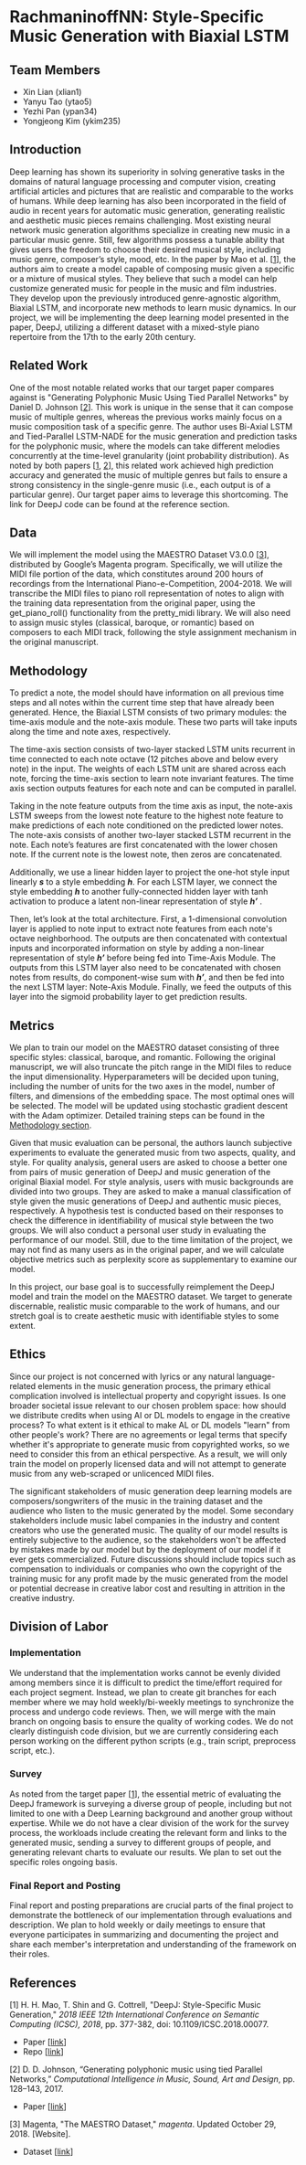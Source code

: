 # RachmaninoffNN: Style-Specific Music Generation with Biaxial LSTM

## Team Members
* Xin Lian (xlian1)
* Yanyu Tao (ytao5)
* Yezhi Pan (ypan34)
* Yongjeong Kim (ykim235)

## Introduction

Deep learning has shown its superiority in solving generative tasks in the domains of natural language processing and computer vision, creating artificial articles and pictures that are realistic and comparable to the works of humans. While deep learning has also been incorporated in the field of audio in recent years for automatic music generation, generating realistic and aesthetic music pieces remains challenging. Most existing neural network music generation algorithms specialize in creating new music in a particular music genre. Still, few algorithms possess a tunable ability that gives users the freedom to choose their desired musical style, including music genre, composer’s style, mood, etc. In the paper by Mao et al. [[1](#references)], the authors aim to create a model capable of composing music given a specific or a mixture of musical styles. They believe that such a model can help customize generated music for people in the music and film industries. They develop upon the previously introduced genre-agnostic algorithm, Biaxial LSTM, and incorporate new methods to learn music dynamics. In our project, we will be implementing the deep learning model presented in the paper, DeepJ, utilizing a different dataset with a mixed-style piano repertoire from the 17th to the early 20th century. 

## Related Work
One of the most notable related works that our target paper compares against is "Generating Polyphonic Music Using Tied Parallel Networks" by Daniel D. Johnson [[2](#references)]. This work is unique in the sense that it can compose music of multiple genres, whereas the previous works mainly focus on a music composition task of a specific genre. The author uses Bi-Axial LSTM and Tied-Parallel LSTM-NADE for the music generation and prediction tasks for the polyphonic music, where the models can take different melodies concurrently at the time-level granularity (joint probability distribution). As noted by both papers [[1](#references), [2](#references)], this related work achieved high prediction accuracy and generated the music of multiple genres but fails to ensure a strong consistency in the single-genre music (i.e., each output is of a particular genre). Our target paper aims to leverage this shortcoming. The link for DeepJ code can be found at the reference section.

## Data

We will implement the model using the MAESTRO Dataset V3.0.0 [[3](#references)], distributed by Google’s Magenta program. Specifically, we will utilize the MIDI file portion of the data, which constitutes around 200 hours of recordings from the International Piano-e-Competition, 2004-2018. We will transcribe the MIDI files to piano roll representation of notes to align with the training data representation from the original paper, using the get_piano_roll() functionality from the pretty_midi library. We will also need to assign music styles (classical, baroque, or romantic) based on composers to each MIDI track, following the style assignment mechanism in the original manuscript.

## Methodology

To predict a note, the model should have information on all previous time steps and all notes within the current time step that have already been generated. Hence, the Biaxial LSTM consists of two primary modules: the time-axis module and the note-axis module. These two parts will take inputs along the time and note axes, respectively.  

The time-axis section consists of two-layer stacked LSTM units recurrent in time connected to each note octave (12 pitches above and below every note) in the input. The weights of each LSTM unit are shared across each note, forcing the time-axis section to learn note invariant features. The time axis section outputs features for each note and can be computed in parallel.  

Taking in the note feature outputs from the time axis as input, the note-axis LSTM sweeps from the lowest note feature to the highest note feature to make predictions of each note conditioned on the predicted lower notes. The note-axis consists of another two-layer stacked LSTM recurrent in the note. Each note’s features are first concatenated with the lower chosen note. If the current note is the lowest note, then zeros are concatenated.  

Additionally, we use a linear hidden layer to project the one-hot style input linearly ***s*** to a style embedding ***h***. For each LSTM layer, we connect the style embedding ***h*** to another fully-connected hidden layer with tanh activation to produce a latent non-linear representation of style ***h’*** .  

Then, let’s look at the total architecture. First, a 1-dimensional convolution layer is applied to note input to extract note features from each note's octave neighborhood. The outputs are then concatenated with contextual inputs and incorporated information on style by adding a non-linear representation of style ***h’*** before being fed into Time-Axis Module. The outputs from this LSTM layer also need to be concatenated with chosen notes from results, do component-wise sum with ***h’***, and then be fed into the next LSTM layer: Note-Axis Module. Finally, we feed the outputs of this layer into the sigmoid probability layer to get prediction results.

## Metrics

We plan to train our model on the MAESTRO dataset consisting of three specific styles: classical, baroque, and romantic. Following the original manuscript, we will also truncate the pitch range in the MIDI files to reduce the input dimensionality. Hyperparameters will be decided upon tuning, including the number of units for the two axes in the model, number of filters, and dimensions of the embedding space. The most optimal ones will be selected. The model will be updated using stochastic gradient descent with the Adam optimizer. Detailed training steps can be found in the [Methodology section](#methodology).   

Given that music evaluation can be personal, the authors launch subjective experiments to evaluate the generated music from two aspects, quality, and style. For quality analysis, general users are asked to choose a better one from pairs of music generation of DeepJ and music generation of the original Biaxial model. For style analysis, users with music backgrounds are divided into two groups. They are asked to make a manual classification of style given the music generations of DeepJ and authentic music pieces, respectively. A hypothesis test is conducted based on their responses to check the difference in identifiability of musical style between the two groups. We will also conduct a personal user study in evaluating the performance of our model. Still, due to the time limitation of the project, we may not find as many users as in the original paper, and we will calculate objective metrics such as perplexity score as supplementary to examine our model. 

In this project, our base goal is to successfully reimplement the DeepJ model and train the model on the MAESTRO dataset. We target to generate discernable, realistic music comparable to the work of humans, and our stretch goal is to create aesthetic music with identifiable styles to some extent. 

## Ethics

Since our project is not concerned with lyrics or any natural language-related elements in the music generation process, the primary ethical complication involved is intellectual property and copyright issues. Is one broader societal issue relevant to our chosen problem space: how should we distribute credits when using AI or DL models to engage in the creative process? To what extent is it ethical to make AL or DL models "learn" from other people's work? There are no agreements or legal terms that specify whether it's appropriate to generate music from copyrighted works, so we need to consider this from an ethical perspective. As a result, we will only train the model on properly licensed data and will not attempt to generate music from any web-scraped or unlicenced MIDI files.  

The significant stakeholders of music generation deep learning models are composers/songwriters of the music in the training dataset and the audience who listen to the music generated by the model. Some secondary stakeholders include music label companies in the industry and content creators who use the generated music. The quality of our model results is entirely subjective to the audience, so the stakeholders won't be affected by mistakes made by our model but by the deployment of our model if it ever gets commercialized. Future discussions should include topics such as compensation to individuals or companies who own the copyright of the training music for any profit made by the music generated from the model or potential decrease in creative labor cost and resulting in attrition in the creative industry.  

## Division of Labor

### Implementation
We understand that the implementation works cannot be evenly divided among members since it is difficult to predict the time/effort required for each project segment. Instead, we plan to create git branches for each member where we may hold weekly/bi-weekly meetings to synchronize the process and undergo code reviews. Then, we will merge with the main branch on ongoing basis to ensure the quality of working codes. We do not clearly distinguish code division, but we are currently considering each person working on the different python scripts (e.g., train script, preprocess script, etc.).

### Survey
As noted from the target paper [[1](#references)], the essential metric of evaluating the DeepJ framework is surveying a diverse group of people, including but not limited to one with a Deep Learning background and another group without expertise. While we do not have a clear division of the work for the survey process, the workloads include creating the relevant form and links to the generated music, sending a survey to different groups of people, and generating relevant charts to evaluate our results. We plan to set out the specific roles ongoing basis.

### Final Report and Posting
Final report and posting preparations are crucial parts of the final project to demonstrate the bottleneck of our implementation through evaluations and description. We plan to hold weekly or daily meetings to ensure that everyone participates in summarizing and documenting the project and share each member's interpretation and understanding of the framework on their roles.

## References
[1] H. H. Mao, T. Shin and G. Cottrell, "DeepJ: Style-Specific Music Generation," *2018 IEEE 12th International Conference on Semantic Computing (ICSC), 2018*, pp. 377-382, doi: 10.1109/ICSC.2018.00077.  
* Paper [[link][target]]  
* Repo [[link][target_code]]  

[2] D. D. Johnson, “Generating polyphonic music using tied Parallel Networks,” *Computational Intelligence in Music, Sound, Art and Design*, pp. 128–143, 2017.
* Paper [[link][related_work_1]]  

[3] Magenta, "The MAESTRO Dataset," *magenta*. Updated October 29, 2018. [Website].  
* Dataset [[link][dataset]]  


[target]: https://ieeexplore.ieee.org/document/8334500
[target_code]: https://github.com/calclavia/DeepJ
[related_work_1]: https://link.springer.com/chapter/10.1007/978-3-319-55750-2_9
[dataset]: https://magenta.tensorflow.org/datasets/maestro#download
